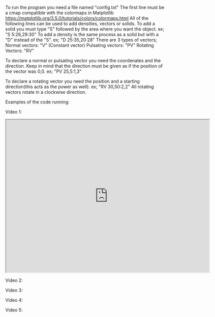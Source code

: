 To run the program you need a file named "config.txt"
The first line must be a cmap compatible with the colormaps in Matplotlib https://matplotlib.org/3.5.0/tutorials/colors/colormaps.html
All of the following lines can be used to add densities, vectors or solids.
To add a solid you must type "S" followed by the area where you want the object. ex; "S 5:26,29:30"
To add a density is the same process as a solid but with a "D" instead of the "S". ex; "D 25:35,20:28"
There are 3 types of vectors; 
Normal vectors: "V" (Constant vector)
Pulsating vectors: "PV"
Rotating Vectors: "RV"

To declare a normal or pulsating vector you need the coordenates and the direction.
Keep in mind that the direction must be given as if the position of the vector was 0,0. ex; "PV 25,5:1,3"

To declare a rotating vector you need the position and a starting direction(this acts as the power as well). ex; "RV 30,50:2,2"
All rotating vectors rotate in a clockwise direction.

Examples of the code running:

Video 1:
<iframe src="https://drive.google.com/file/d/1BABBCKGn34PggsBdyMrSexeXV5VK6Wgu/preview" width="640" height="480" allow="autoplay"></iframe>


Video 2:



Video 3:



Video 4:



Video 5:


